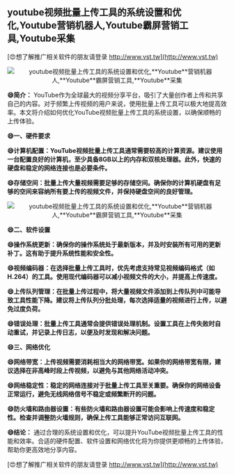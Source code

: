 ## **youtube视频批量上传工具的系统设置和优化,**Youtube**营销机器人,**Youtube**霸屏营销工具,**Youtube**采集**

[😍想了解推广相关软件的朋友请登录 http://www.vst.tw](http://www.vst.tw)

 <center><img src="https://vst.tw/MP4/tuiguang/png/8.png" alt="youtube视频批量上传工具的系统设置和优化,**Youtube**营销机器人,**Youtube**霸屏营销工具,**Youtube**采集"></center>

**😄简介：**
YouTube作为全球最大的视频分享平台，吸引了大量创作者上传和共享自己的内容。对于频繁上传视频的用户来说，使用批量上传工具可以极大地提高效率。本文将介绍如何优化YouTube视频批量上传工具的系统设置，以确保顺畅的上传体验。

**😄一、硬件要求**

**😄计算机配置：YouTube视频批量上传工具通常需要较高的计算资源。建议使用一台配置良好的计算机，至少具备8GB以上的内存和双核处理器。此外，快速的硬盘和稳定的网络连接也是必要条件。**

**😄存储空间：批量上传大量视频需要足够的存储空间。确保你的计算机硬盘有足够的空间来容纳所有要上传的视频文件，并保持硬盘空间的良好管理。**

 <center><img src="https://vst.tw/MP4/tuiguang/png/2.png" alt="youtube视频批量上传工具的系统设置和优化,**Youtube**营销机器人,**Youtube**霸屏营销工具,**Youtube**采集"></center>

**😄二、软件设置**

**😄操作系统更新：确保你的操作系统处于最新版本，并及时安装所有可用的更新补丁。这有助于提升系统性能和安全性。**

**😄视频编码器：在选择批量上传工具时，优先考虑支持常见视频编码格式（如H.264）的工具。使用现代编码器可以减小视频文件的大小，并提高上传速度。**

**😄上传队列管理：在批量上传过程中，将大量视频文件添加到上传队列中可能导致工具性能下降。建议将上传队列分批处理，每次选择适量的视频进行上传，以避免过度负荷。**

**😄错误处理：批量上传工具通常会提供错误处理机制。设置工具在上传失败时自动重试，并记录上传日志，以便及时发现和解决问题。**

**😄三、网络优化**

**😄网络带宽：上传视频需要消耗相当大的网络带宽。如果你的网络带宽有限，建议选择在非高峰时段上传视频，以避免与其他网络活动冲突。**

**😄网络稳定性：稳定的网络连接对于批量上传工具至关重要。确保你的网络设备正常运行，避免无线网络信号不稳定或频繁断开的问题。**

**😄防火墙和路由器设置：有些防火墙和路由器设置可能会影响上传速度和稳定性。检查并调整防火墙规则，确保上传工具能够正常访问互联网。**

**😄结论：**
通过合理的系统设置和优化，可以提升YouTube视频批量上传工具的性能和效率。合适的硬件配置、软件设置和网络优化将为你提供更顺畅的上传体验，帮助你更高效地分享内容。

[😍想了解推广相关软件的朋友请登录 http://www.vst.tw](http://www.vst.tw)



